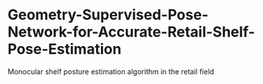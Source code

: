 # Geometry-Supervised-Pose-Network-for-Accurate-Retail-Shelf-Pose-Estimation
Monocular shelf posture estimation algorithm in the retail field
